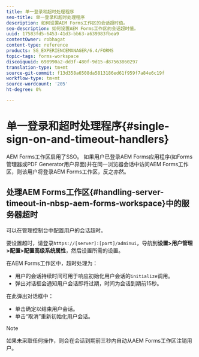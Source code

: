 ```yaml
---
title: 单一登录和超时处理程序
seo-title: 单一登录和超时处理程序
description: 如何设置AEM Forms工作区的会话超时值。
seo-description: 如何设置AEM Forms工作区的会话超时值。
uuid: 17583fd5-6453-41d3-bb63-a639983fbea9
contentOwner: robhagat
content-type: reference
products: SG_EXPERIENCEMANAGER/6.4/FORMS
topic-tags: forms-workspace
discoiquuid: 698990a2-dd3f-480f-9d15-d87563860297
translation-type: tm+mt
source-git-commit: f13d358a6508da5813186ed61f959f7a84e6c19f
workflow-type: tm+mt
source-wordcount: '205'
ht-degree: 0%

---
```



# 单一登录和超时处理程序{#single-sign-on-and-timeout-handlers}

AEM Forms工作区启用了SSO。 如果用户已登录AEM Forms应用程序(如Forms管理器或PDF Generator用户界面)并在同一浏览器会话中访问AEM Forms工作区，则该用户将登录AEM Forms工作区，反之亦然。

## 处理AEM Forms工作区{#handling-server-timeout-in-nbsp-aem-forms-workspace}中的服务器超时

可以在管理控制台中配置用户的会话超时。

要设置超时，请登录`https://[server]:[port]/adminui`，导航到&#x200B;**设置>用户管理>配置>配置高级系统属性**，然后设置所需的设置。

在AEM Forms工作区中，超时处理为：

* 用户的会话持续时间可用于响应初始化用户会话的`initialize`调用。
* 弹出对话框会通知用户会话即将过期，时间为会话到期前15秒。

在此弹出对话框中：

* 单击确定以结束用户会话。
* 单击“取消”重新初始化用户会话。

>[!NOTE]
>
>如果未采取任何操作，则会在会话到期前三秒内自动从AEM Forms工作区注销用户。
